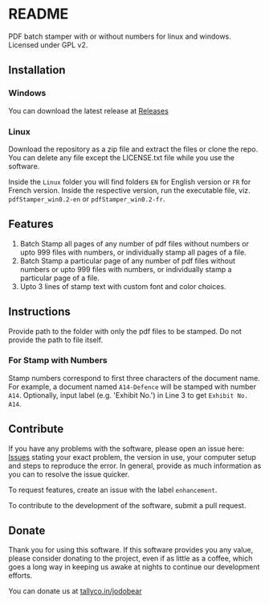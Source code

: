 # README

PDF batch stamper with or without numbers for linux and windows. Licensed under GPL v2.

## Installation

### Windows

You can download the latest release at <a href="https://github.com/jodobear/pdf-stamper/releases">Releases</a>

### Linux

Download the repository as a zip file and extract the files or clone the repo. You can delete any file except the LICENSE.txt file while you use the software.

Inside the `Linux` folder you will find folders `EN` for English version or `FR` for French version. Inside the respective version, run the executable file, viz. `pdfStamper_win0.2-en` or `pdfStamper_win0.2-fr`.

## Features

1. Batch Stamp all pages of any number of pdf files without numbers or upto 999 files with numbers, or individually stamp all pages of a file.
2. Batch Stamp a particular page of any number of pdf files without numbers or upto 999 files with numbers, or individually stamp a particular page of a file.
3. Upto 3 lines of stamp text with custom font and color choices.

## Instructions

Provide path to the folder with only the pdf files to be stamped. Do not provide the path to file itself.

### For Stamp with Numbers

Stamp numbers correspond to first three characters of the document name. For example, a document named `A14-Defence` will be stamped with number `A14`. Optionally, input label (e.g. 'Exhibit No.') in Line 3 to get `Exhibit No. A14`.

## Contribute

If you have any problems with the software, please open an issue here: <a href="https://github.com/jodobear/pdf-stamper/issues">Issues</a> stating your exact problem, the version in use, your computer setup and steps to reproduce the error. In general, provide as much information as you can to resolve the issue quicker.

To request features, create an issue with the label `enhancement`.

To contribute to the development of the software, submit a pull request.

## Donate

Thank you for using this software. If this software provides you any value, please consider donating to the project, even if as little as a coffee, which goes a long way in keeping us awake at nights to continue our development efforts.

You can donate us at <a href="https://tallyco.in/jodobear" target="_blank">tallyco.in/jodobear</a>
